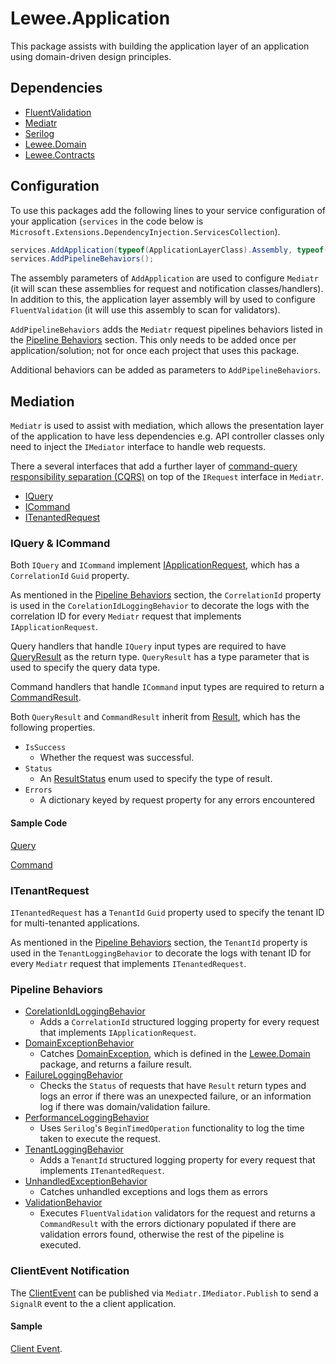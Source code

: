 # Lewee.Application

This package assists with building the application layer of an application using domain-driven design principles.

## Dependencies

- [FluentValidation](https://github.com/jbogard/MediatR)
- [Mediatr](https://github.com/jbogard/MediatR)
- [Serilog](https://github.com/serilog)
- [Lewee.Domain](../Lewee.Domain/README.md)
- [Lewee.Contracts](../Lewee.Contracts/README.md)

## Configuration

To use this packages add the following lines to your service configuration of your application (`services` in the code below is `Microsoft.Extensions.DependencyInjection.ServicesCollection`).

```cs
services.AddApplication(typeof(ApplicationLayerClass).Assembly, typeof(DomainLayerClass).Assembly);
services.AddPipelineBehaviors();
```

The assembly parameters of `AddApplication` are used to configure `Mediatr` (it will scan these assemblies for request and notification classes/handlers).  In addition to this, the application layer assembly will by used to configure `FluentValidation` (it will use this assembly to scan for validators).

`AddPipelineBehaviors` adds the `Mediatr` request pipelines behaviors listed in the [Pipeline Behaviors](#pipeline-behaviors) section.  This only needs to be added once per application/solution; not for once each project that uses this package.

Additional behaviors can be added as parameters to `AddPipelineBehaviors`.

## Mediation

`Mediatr` is used to assist with mediation, which allows the presentation layer of the application to have less dependencies e.g. API controller classes only need to inject the `IMediator` interface to handle web requests.

There a several interfaces that add a further layer of [command-query responsibility separation (CQRS)](https://learn.microsoft.com/en-us/azure/architecture/patterns/cqrs) on top of the `IRequest` interface in `Mediatr`.

- [IQuery](./Mediation/Requests/IQuery.cs)
- [ICommand](./Mediation/Requests/ICommand.cs)
- [ITenantedRequest](./Mediation/Requests/ITenantRequest.cs)

### IQuery & ICommand

Both `IQuery` and `ICommand` implement [IApplicationRequest](./Mediation/Requests/IApplicationRequest.cs), which has a `CorrelationId` `Guid` property.

As mentioned in the [Pipeline Behaviors](#pipeline-behaviors) section, the `CorrelationId` property is used in the `CorelationIdLoggingBehavior` to decorate the logs with the correlation ID for every `Mediatr` request that implements `IApplicationRequest`.

Query handlers that handle `IQuery` input types are required to have [QueryResult](./Mediation/Requests/QueryResult.cs) as the return type.  `QueryResult` has a type parameter that is used to specify the query data type.

Command handlers that handle `ICommand` input types are required to return a [CommandResult](./Mediation/Requests/CommandResult.cs).

Both `QueryResult` and `CommandResult` inherit from [Result](./Mediation/Requests/Result.cs), which has the following properties.

- `IsSuccess`
  - Whether the request was successful.
- `Status`
  - An [ResultStatus](./Mediation/Requests/ResultStatus.cs) enum used to specify the type of result.
- `Errors`
  - A dictionary keyed by request property for any errors encountered

#### Sample Code

[Query](../../sample/Sample.Restaurant.Application/GetTablesQuery.cs)

[Command](../../sample/Sample.Restaurant.Application/UseTableCommand.cs)

### ITenantRequest

`ITenantedRequest` has a `TenantId` `Guid` property used to specify the tenant ID for multi-tenanted applications.

As mentioned in the [Pipeline Behaviors](#pipeline-behaviors) section, the `TenantId` property is used in the `TenantLoggingBehavior` to decorate the logs with tenant ID for every `Mediatr` request that implements `ITenantedRequest`.

### Pipeline Behaviors

- [CorelationIdLoggingBehavior](./Mediation//Behaviors/CorrelationIdLoggingBehavior.cs)
  - Adds a `CorrelationId` structured logging property for every request that implements `IApplicationRequest`.
- [DomainExceptionBehavior](./Mediation/Behaviors/DomainExceptionBehavior.cs)
  - Catches [DomainException](../Lewee.Domain/DomainException.cs), which is defined in the [Lewee.Domain](../Lewee.Domain/README.md) package, and returns a failure result.
- [FailureLoggingBehavior](./Mediation/Behaviors/FailureLoggingBehavior.cs)
  - Checks the `Status` of requests that have `Result` return types and logs an error if there was an unexpected failure, or an information log if there was domain/validation failure.
- [PerformanceLoggingBehavior](./Mediation/Behaviors/PerformanceBehavior.cs)
  - Uses `Serilog`'s `BeginTimedOperation` functionality to log the time taken to execute the request.
- [TenantLoggingBehavior](./Mediation/Behaviors/TenantLoggingBehavior.cs)
  - Adds a `TenantId` structured logging property for every request that implements `ITenantedRequest`.
- [UnhandledExceptionBehavior](./Mediation//Behaviors/CorrelationIdLoggingBehavior.cs)
  - Catches unhandled exceptions and logs them as errors
- [ValidationBehavior](./Mediation/Behaviors/ValidationBehavior.cs)
  - Executes `FluentValidation` validators for the request and returns a `CommandResult` with the errors dictionary populated if there are validation errors found, otherwise the rest of the pipeline is executed.

### ClientEvent Notification

The [ClientEvent](./Mediation/Notifications/ClientEvent.cs) can be published via `Mediatr.IMediator.Publish` to send a `SignalR` event to the a client application.

#### Sample

[Client Event](../../sample/Sample.Restaurant.Application/TableDomainEventHandler.cs).
